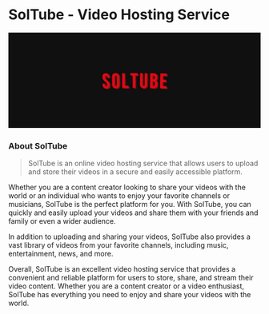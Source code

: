 SolTube - Video Hosting Service
========

![SolTube](https://github.com/azikkw/SolTube-VideoHostingService/blob/main/soltube.jpg)

### About SolTube
> SolTube is an online video hosting service that allows users to upload and store their videos in a secure and easily accessible platform.

Whether you are a content creator looking to share your videos with the world or an individual who wants to enjoy your favorite channels or musicians, SolTube is the perfect platform for you. With SolTube, you can quickly and easily upload your videos and share them with your friends and family or even a wider audience.

In addition to uploading and sharing your videos, SolTube also provides a vast library of videos from your favorite channels, including music, entertainment, news, and more.

Overall, SolTube is an excellent video hosting service that provides a convenient and reliable platform for users to store, share, and stream their video content. Whether you are a content creator or a video enthusiast, SolTube has everything you need to enjoy and share your videos with the world.
